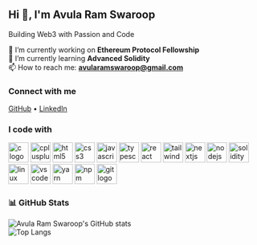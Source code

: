 ## Hi 👋, I'm Avula Ram Swaroop  
Building Web3 with Passion and Code  

🔭 I’m currently working on **Ethereum Protocol Fellowship**  
🌱 I’m currently learning  **Advanced Solidity**  
📫 How to reach me: **avularamswaroop@gmail.com**  

### Connect with me  
[GitHub](https://github.com/AvulaRamSwaroop) • [LinkedIn](https://www.linkedin.com/in/ram-swaroop-avula-99b776290/)  

### I code with  
<img src="https://cdn.jsdelivr.net/gh/devicons/devicon/icons/c/c-original.svg" alt="c logo" width="40" height="40"/>  
<img src="https://cdn.jsdelivr.net/gh/devicons/devicon/icons/cplusplus/cplusplus-original.svg" alt="cplusplus logo" width="40" height="40"/>  
<img src="https://cdn.jsdelivr.net/gh/devicons/devicon/icons/html5/html5-original.svg" alt="html5 logo" width="40" height="40"/>  
<img src="https://cdn.jsdelivr.net/gh/devicons/devicon/icons/css3/css3-original.svg" alt="css3 logo" width="40" height="40"/>  
<img src="https://cdn.jsdelivr.net/gh/devicons/devicon/icons/javascript/javascript-original.svg" alt="javascript logo" width="40" height="40"/>  
<img src="https://cdn.jsdelivr.net/gh/devicons/devicon/icons/typescript/typescript-original.svg" alt="typescript logo" width="40" height="40"/>  
<img src="https://cdn.jsdelivr.net/gh/devicons/devicon/icons/react/react-original.svg" alt="react logo" width="40" height="40"/>  
<img src="https://cdn.jsdelivr.net/gh/devicons/devicon/icons/tailwindcss/tailwindcss-plain.svg" alt="tailwind logo" width="40" height="40"/>  
<img src="https://cdn.jsdelivr.net/gh/devicons/devicon/icons/nextjs/nextjs-original.svg" alt="nextjs logo" width="40" height="40"/>  
<img src="https://cdn.jsdelivr.net/gh/devicons/devicon/icons/nodejs/nodejs-original.svg" alt="nodejs logo" width="40" height="40"/>  
<img src="https://cdn.jsdelivr.net/gh/devicons/devicon/icons/solidity/solidity-original.svg" alt="solidity logo" width="40" height="40"/>  
<img src="https://cdn.jsdelivr.net/gh/devicons/devicon/icons/linux/linux-original.svg" alt="linux logo" width="40" height="40"/>  
<img src="https://cdn.jsdelivr.net/gh/devicons/devicon/icons/vscode/vscode-original.svg" alt="vscode logo" width="40" height="40"/>  
<img src="https://cdn.jsdelivr.net/gh/devicons/devicon/icons/yarn/yarn-original.svg" alt="yarn logo" width="40" height="40"/>  
<img src="https://cdn.jsdelivr.net/gh/devicons/devicon/icons/npm/npm-original-wordmark.svg" alt="npm logo" width="40" height="40"/>  
<img src="https://cdn.jsdelivr.net/gh/devicons/devicon/icons/git/git-original.svg" alt="git logo" width="40" height="40"/>  

### 📊 GitHub Stats  
![Avula Ram Swaroop's GitHub stats](https://github-readme-stats.vercel.app/api?username=AvulaRamSwaroop&show_icons=true&theme=tokyonight)  
![Top Langs](https://github-readme-stats.vercel.app/api/top-langs/?username=AvulaRamSwaroop&layout=compact&theme=tokyonight)  
